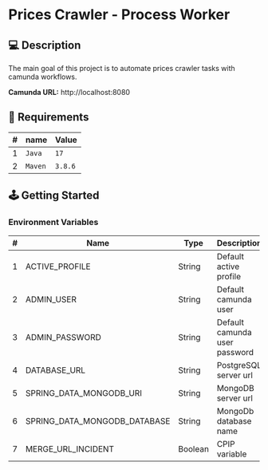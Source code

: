 # Prices Crawler - Process Worker

## 💻 Description

The main goal of this project is to automate prices crawler tasks with camunda workflows.

**Camunda URL:** http://localhost:8080

## 📁 Requirements

| #   | name    | Value   |
|-----|---------|---------|
| 1   | `Java`  | `17`    |
| 2   | `Maven` | `3.8.6` |

## 🕹️ Getting Started

### Environment Variables

| #   | Name                         | Type    | Description                   | Default    |
|-----|------------------------------|---------|-------------------------------|------------|
| 1   | ACTIVE_PROFILE               | String  | Default active profile        | local/prod |
| 2   | ADMIN_USER                   | String  | Default camunda user          | -          |
| 3   | ADMIN_PASSWORD               | String  | Default camunda user password | -          |
| 4   | DATABASE_URL                 | String  | PostgreSQL server url         | -          |
| 5   | SPRING_DATA_MONGODB_URI      | String  | MongoDB server url            | -          |
| 6   | SPRING_DATA_MONGODB_DATABASE | String  | MongoDb database name         | -          |
| 7   | MERGE_URL_INCIDENT           | Boolean | CPIP variable                 | -          |
